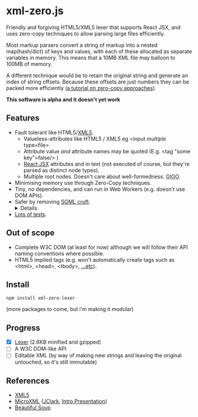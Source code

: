 # xml-zero.js

Friendly and forgiving HTML5/XML5 lexer that supports React JSX, and uses zero-copy techniques to allow parsing large files efficiently.

Most markup parsers convert a string of markup into a nested map(hash/dict) of keys and values, with each of these allocated as separate variables in memory. This means that a 10MB XML file may balloon to 100MB of memory.

A different technique would be to retain the original string and generate an index of string offsets. Because these offsets are just numbers they can be packed more efficiently ([a tutorial on zero-copy approaches](http://roxlu.com/2015/052/building-a-zero-copy-parser)).

**This software is alpha and it doesn't yet work**

## Features
* Fault tolerant like HTML5/[XML5](https://github.com/Ygg01/xml5_draft).
  * Valueless-attributes like HTML5 / XML5 eg &lt;input *multiple* type=file&gt;
  * Attribute value *and* attribute names may be quoted (E.g. &lt;tag "some key"=false/&gt; )
  * [React JSX](https://facebook.github.io/react/docs/jsx-in-depth.html) attributes and in text (not executed of course, but they're parsed as distinct node types).
  * Multiple root nodes. Doesn't care about well-formedness. <abbr title="garbage in ➜ garbage out">GIGO</abbr>.
* Minimising memory use through Zero-Copy techniques.
* Tiny, no dependencies, and can run in Web Workers (e.g. doesn't use DOM APIs).
* Safer by removing [SGML cruft](https://www.owasp.org/index.php/XML_Security_Cheat_Sheet). <details>
    No support for external DTD resolution, or nested entity expansion. Only default entities in XML, NCRs, and HTML5 named entities are supported.
  </details>
* [Lots of tests](https://github.com/holloway/xml-zero.js/blob/master/packages/xml-zero-lexer/test/index.test.js).

## Out of scope

* Complete W3C DOM (at least for now) although we will follow their API naming conventions where possible.
* HTML5 implied tags (e.g. won't automatically create tags such as &lt;html&gt;, &lt;head&gt;, &lt;tbody&gt;, [...etc](https://www.w3.org/TR/html5/syntax.html#syntax-tag-omission)).

## Install

    npm install xml-zero-lexer

(more packages to come, but i'm making it modular)

## Progress

- [x] [Lexer](https://www.npmjs.com/package/xml-zero-lexer) (2.6KB minified and gzipped)
- [ ] A W3C DOM-like API
- [ ] Editable XML (by way of making new strings and leaving the original untouched, so it's still immutable)

## References

* [XML5](https://github.com/Ygg01/xml5_draft)
* [MicroXML](https://www.w3.org/community/microxml/) ([JClark](http://blog.jclark.com/2010/12/microxml.html), [Intro Presentation](http://archive.xmlprague.cz/2013/presentations/Introducing_MicroXML.pdf)) 
* [Beautiful Soup](https://www.crummy.com/software/BeautifulSoup/)
